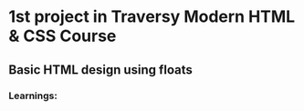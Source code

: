 # 1st project in Traversy Modern HTML &amp; CSS Course

## Basic HTML design using floats

### Learnings: 

